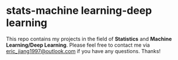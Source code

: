# stats-machine learning-deep learning
This repo contains my projects in the field of **Statistics** and **Machine Learning/Deep Learning**.
Please feel free to contact me via eric_jiang1997@outlook.com if you have any questions.
Thanks!
